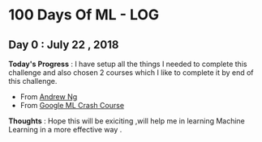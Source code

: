 # 100 Days Of ML - LOG

## Day 0 : July 22 , 2018
 
**Today's Progress** : I have setup all the things I needed to complete this challenge and also chosen 2 courses which I like to complete it by end of this challenge.
* From [Andrew Ng](https://www.coursera.org/learn/machine-learning)
* From [Google ML Crash Course](https://developers.google.com/machine-learning/crash-course/)

**Thoughts** : Hope this will be exiciting ,will help me in learning Machine Learning in a more effective way .
